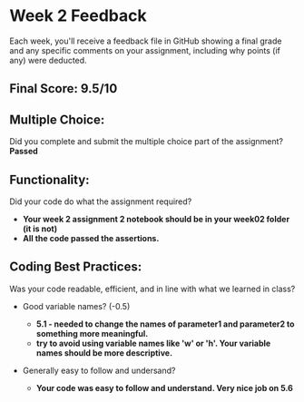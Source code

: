 # Week 2 Feedback
Each week, you'll receive a feedback file in GitHub showing a final grade and any specific comments on your assignment, including why points (if any) were deducted.

## Final Score: 9.5/10

## Multiple Choice:
Did you complete and submit the multiple choice part of the assignment?
**Passed**

## Functionality:
Did your code do what the assignment required?
* **Your week 2 assignment 2 notebook should be in your week02 folder (it is not)**
* **All the code passed the assertions.**

## Coding Best Practices:
Was your code readable, efficient, and in line with what we learned in class?

* Good variable names? (-0.5)
  * **5.1 - needed to change the names of parameter1 and parameter2 to something more meaningful.**
  * **try to avoid using variable names like 'w' or 'h'. Your variable names should be more descriptive.**

* Generally easy to follow and undersand?
  * **Your code was easy to follow and understand. Very nice job on 5.6**
